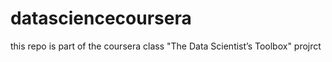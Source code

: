 # datasciencecoursera
this repo is part of the coursera class "The Data Scientist’s Toolbox" projrct
